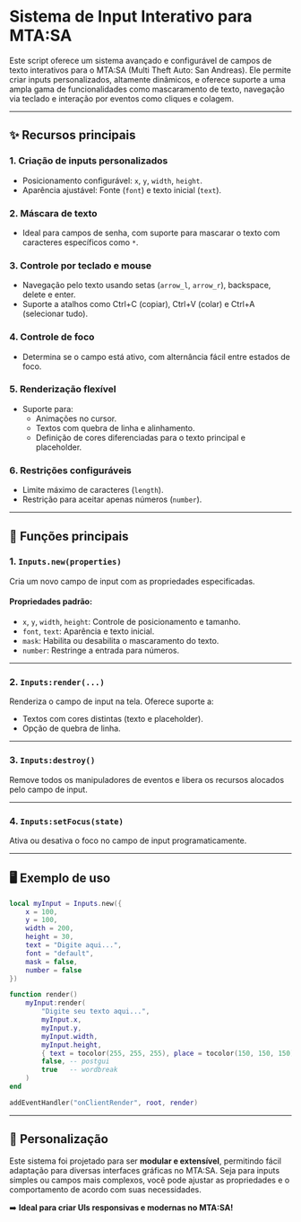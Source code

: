 # Sistema de Input Interativo para MTA:SA

Este script oferece um sistema avançado e configurável de campos de texto interativos para o MTA:SA (Multi Theft Auto: San Andreas). Ele permite criar inputs personalizados, altamente dinâmicos, e oferece suporte a uma ampla gama de funcionalidades como mascaramento de texto, navegação via teclado e interação por eventos como cliques e colagem.

---

## ✨ **Recursos principais**

### **1. Criação de inputs personalizados**
- Posicionamento configurável: `x`, `y`, `width`, `height`.
- Aparência ajustável: Fonte (`font`) e texto inicial (`text`).

### **2. Máscara de texto**
- Ideal para campos de senha, com suporte para mascarar o texto com caracteres específicos como `*`.

### **3. Controle por teclado e mouse**
- Navegação pelo texto usando setas (`arrow_l`, `arrow_r`), backspace, delete e enter.
- Suporte a atalhos como Ctrl+C (copiar), Ctrl+V (colar) e Ctrl+A (selecionar tudo).

### **4. Controle de foco**
- Determina se o campo está ativo, com alternância fácil entre estados de foco.

### **5. Renderização flexível**
- Suporte para:
  - Animações no cursor.
  - Textos com quebra de linha e alinhamento.
  - Definição de cores diferenciadas para o texto principal e placeholder.

### **6. Restrições configuráveis**
- Limite máximo de caracteres (`length`).
- Restrição para aceitar apenas números (`number`).

---

## 🔧 **Funções principais**

### **1. `Inputs.new(properties)`**
Cria um novo campo de input com as propriedades especificadas.

#### **Propriedades padrão:**
- `x`, `y`, `width`, `height`: Controle de posicionamento e tamanho.
- `font`, `text`: Aparência e texto inicial.
- `mask`: Habilita ou desabilita o mascaramento do texto.
- `number`: Restringe a entrada para números.

---

### **2. `Inputs:render(...)`**
Renderiza o campo de input na tela. Oferece suporte a:
- Textos com cores distintas (texto e placeholder).
- Opção de quebra de linha.

---

### **3. `Inputs:destroy()`**
Remove todos os manipuladores de eventos e libera os recursos alocados pelo campo de input.

---

### **4. `Inputs:setFocus(state)`**
Ativa ou desativa o foco no campo de input programaticamente.

---

## 🖥️ **Exemplo de uso**

```lua
local myInput = Inputs.new({
    x = 100,
    y = 100,
    width = 200,
    height = 30,
    text = "Digite aqui...",
    font = "default",
    mask = false,
    number = false
})

function render()
    myInput:render(
        "Digite seu texto aqui...",
        myInput.x,
        myInput.y,
        myInput.width,
        myInput.height,
        { text = tocolor(255, 255, 255), place = tocolor(150, 150, 150) },
        false, -- postgui
        true   -- wordbreak
    )
end

addEventHandler("onClientRender", root, render)
```

---

## 🎨 **Personalização**

Este sistema foi projetado para ser **modular e extensível**, permitindo fácil adaptação para diversas interfaces gráficas no MTA:SA. Seja para inputs simples ou campos mais complexos, você pode ajustar as propriedades e o comportamento de acordo com suas necessidades.

➡️ **Ideal para criar UIs responsivas e modernas no MTA:SA!**
